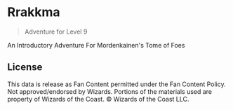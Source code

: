 # Rrakkma

> Adventure for Level 9

An Introductory Adventure For Mordenkainen's Tome of Foes

## License

This data is release as Fan Content permitted under the Fan Content Policy. Not approved/endorsed by Wizards. Portions of the materials used are property of Wizards of the Coast. © Wizards of the Coast LLC.

